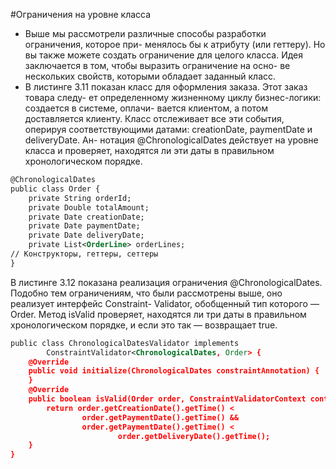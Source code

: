 #Ограничения на уровне класса
* Выше мы рассмотрели различные способы разработки ограничения, которое при-
менялось бы к атрибуту (или геттеру). Но вы также можете создать ограничение
для целого класса. Идея заключается в том, чтобы выразить ограничение на осно-
ве нескольких свойств, которыми обладает заданный класс.
* В листинге 3.11 показан класс для оформления заказа. Этот заказ товара следу-
ет определенному жизненному циклу бизнес-логики: создается в системе, оплачи-
вается клиентом, а потом доставляется клиенту. Класс отслеживает все эти события,
оперируя соответствующими датами: creationDate, paymentDate и deliveryDate. Ан-
нотация @ChronologicalDates действует на уровне класса и проверяет, находятся ли
эти даты в правильном хронологическом порядке.
```xml
@ChronologicalDates
public class Order {
    private String orderId;
    private Double totalAmount;
    private Date creationDate;
    private Date paymentDate;
    private Date deliveryDate;
    private List<OrderLine> orderLines;
// Конструкторы, геттеры, сеттеры
}
```
В листинге 3.12 показана реализация ограничения @ChronologicalDates. Подобно
тем ограничениям, что были рассмотрены выше, оно реализует интерфейс Constraint-
Validator, обобщенный тип которого — Order. Метод isValid проверяет, находятся ли
три даты в правильном хронологическом порядке, и если это так — возвращает true.
```xml
public class ChronologicalDatesValidator implements
        ConstraintValidator<ChronologicalDates, Order> {
    @Override
    public void initialize(ChronologicalDates constraintAnnotation) {
    }
    @Override
    public boolean isValid(Order order, ConstraintValidatorContext context) {
        return order.getCreationDate().getTime() <
                order.getPaymentDate().getTime() &&
                order.getPaymentDate().getTime() <
                        order.getDeliveryDate().getTime();
    }
}
```